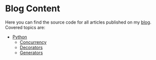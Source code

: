 # Blog Content

Here you can find the source code for all articles published on my [blog](https://ndakic.com/).  
Covered topics are:
- [Python](python)
  - [Concurrency](python/concurrency)
  - [Decorators](python/decorators)
  - [Generators](python/generators)
